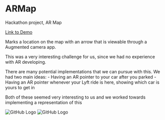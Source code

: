 # ARMap
Hackathon project, AR Map

[Link to Demo](https://vimeo.com/235221034)

Marks a location on the map with an arrow that is viewable through a Augmented camera app.

This was a very interesting challenge for us, since we had no experience with AR developing.

There are many potential implementations that we can pursue with this.
We had two main ideas: 
    - Having an AR pointer to your car after you parked
    - Having an AR pointer whenever your Lyft ride is here, showing which car is yours to get in
  
  Both of these seemed very interesting to us and we worked towards implementing a representation of this

![GitHub Logo](Demo/CarPosition.gif)
![GitHub Logo](Demo/FriendPosition.gif)